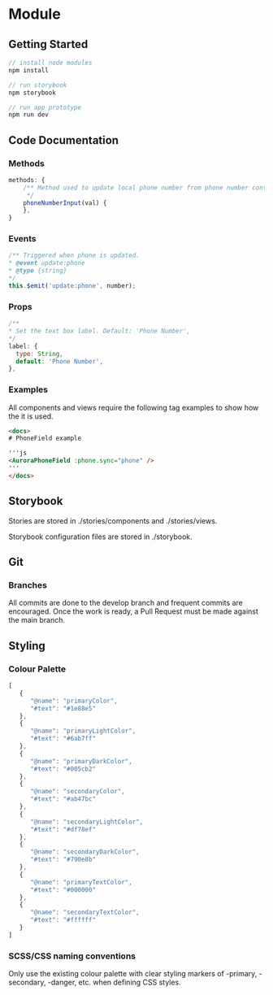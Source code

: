 # Module

## Getting Started

```js
// install node modules
npm install

// run storybook
npm storybook

// run app prototype
npm run dev
```

## Code Documentation

### Methods

```js
methods: {
    /** Method used to update local phone number from phone number control
     */
    phoneNumberInput(val) {
    },
}
```

### Events

```js
/** Triggered when phone is updated.
* @event update:phone
* @type {string}
*/
this.$emit('update:phone', number);
```

### Props

```js
/**
* Set the text box label. Default: 'Phone Number',
*/
label: {
  type: String,
  default: 'Phone Number',
},
```

### Examples

All components and views require the following <docs> tag examples to show how the it is used.

```html
<docs>
# PhoneField example

'''js
<AuroraPhoneField :phone.sync="phone" />
'''
</docs>
```

## Storybook

Stories are stored in ./stories/components and ./stories/views.

Storybook configuration files are stored in ./storybook.

## Git

### Branches

All commits are done to the develop branch and frequent commits are encouraged.  Once the work is ready, a Pull Request must be made against the main branch.

## Styling

### Colour Palette

```js
[ 
   { 
      "@name": "primaryColor",
      "#text": "#1e88e5"
   },
   { 
      "@name": "primaryLightColor",
      "#text": "#6ab7ff"
   },
   { 
      "@name": "primaryDarkColor",
      "#text": "#005cb2"
   },
   { 
      "@name": "secondaryColor",
      "#text": "#ab47bc"
   },
   { 
      "@name": "secondaryLightColor",
      "#text": "#df78ef"
   },
   { 
      "@name": "secondaryDarkColor",
      "#text": "#790e8b"
   },
   { 
      "@name": "primaryTextColor",
      "#text": "#000000"
   },
   { 
      "@name": "secondaryTextColor",
      "#text": "#ffffff"
   }
]
```

### SCSS/CSS naming conventions

Only use the existing colour palette with clear styling markers of -primary, -secondary, -danger, etc. when defining CSS styles.
